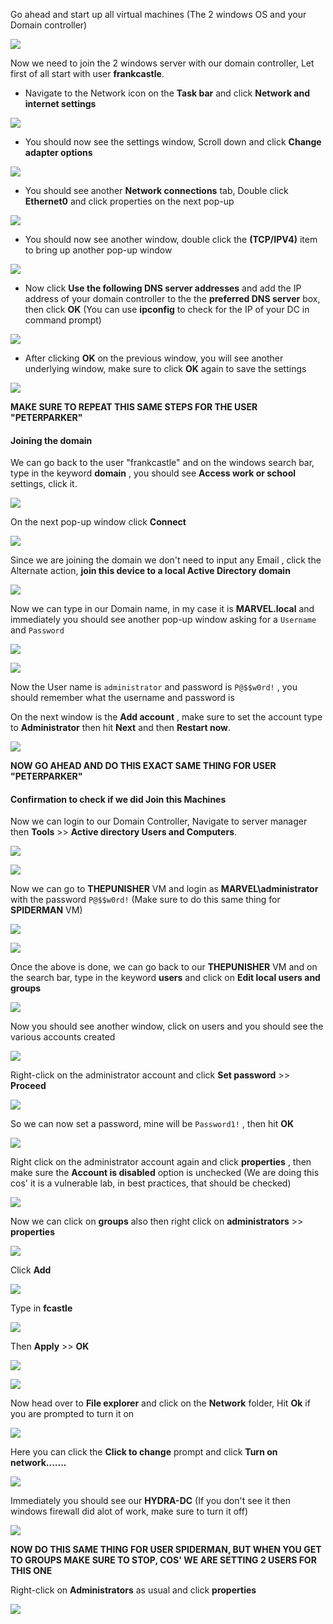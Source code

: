 Go ahead and start up all virtual machines (The 2 windows OS and your Domain controller)

![](https://i.imgur.com/8IW9Cd7.png)

Now we need to join the 2 windows server with our domain controller, Let first of all start with user **frankcastle**.

- Navigate to the Network icon on the **Task bar** and click **Network and internet settings**

![](https://i.imgur.com/hokvKkE.png)

- You should now see the settings window, Scroll down and click **Change adapter options**

![](https://i.imgur.com/L2Kn3Pg.png)

- You should see another **Network connections** tab, Double click **Ethernet0** and click properties on the next pop-up

![](https://i.imgur.com/Z1lpzAz.png)

- You should now see another window, double click the **(TCP/IPV4)** item to bring up another pop-up window

![](https://i.imgur.com/SMDrVwj.png)

- Now click **Use the following DNS server addresses** and add the IP address of your domain controller to the the **preferred DNS server** box, then click **OK** (You can use **ipconfig** to check for the IP of your DC in command prompt)

![](https://i.imgur.com/I1aF2G4.png)

- After clicking **OK** on the previous window, you will see another underlying window, make sure to click **OK** again to save the settings

![](https://i.imgur.com/YGRlvBb.png)

**MAKE SURE TO REPEAT THIS SAME STEPS FOR THE USER "PETERPARKER"**
#### Joining the domain

We can go back to the user "frankcastle" and on the windows search bar, type in the keyword **domain** ,  you should see **Access work or school** settings, click it.

![](https://i.imgur.com/N8F08Dt.png)

On the next pop-up window click **Connect**

![](https://i.imgur.com/lkFjcdk.png)

Since we are joining the domain we don't need to input any Email , click the Alternate action, **join this  device to a local Active Directory domain**

![](https://i.imgur.com/NGTOgco.png)

Now we can type in our Domain name, in my case it is **MARVEL.local** and immediately you should see another pop-up window asking for a `Username` and `Password`

![](https://i.imgur.com/BQJGPUS.png)

![](https://i.imgur.com/r345DzN.png)

Now the User name is `administrator` and password is `P@$$w0rd!` , you should remember what the username and password is

On the next window is the **Add account** , make sure to set the account type to **Administrator** then hit **Next** and then **Restart now**.

![](https://i.imgur.com/JbuTTwE.png)

**NOW GO AHEAD AND DO THIS EXACT SAME THING FOR USER "PETERPARKER"**
#### Confirmation to check if we did Join this Machines

Now we can login to our Domain Controller, Navigate to server manager then **Tools** >> **Active directory Users and Computers**. 

![](https://i.imgur.com/rLexQpQ.png)

![](https://i.imgur.com/ELLxfjl.png)

Now we can go to **THEPUNISHER** VM and login as **MARVEL\administrator** with the password `P@$$w0rd!` (Make sure to do this same thing for **SPIDERMAN** VM)

![](https://i.imgur.com/687Uvsy.png)

![](https://i.imgur.com/K3JyorK.png)

Once the above is done, we can go back to our **THEPUNISHER** VM and on the search bar, type in the keyword **users** and click on **Edit local users and groups**

![](https://i.imgur.com/dJCrzez.png)

Now you should see another window, click on users and you should see the various accounts created

![](https://i.imgur.com/U6oV2uD.png)

Right-click on the administrator account and click **Set password** >> **Proceed**

![](https://i.imgur.com/275xd2t.png)

So we can now set a password, mine will be `Password1!` , then hit **OK**

![](https://i.imgur.com/nCToKnl.png)

Right click on the administrator account again and click **properties** , then make sure the **Account is disabled** option is unchecked (We are doing this cos' it is a vulnerable lab, in best practices, that should be checked)

![](https://i.imgur.com/jJWiZZ1.png)

Now we can click on **groups** also then right click on **administrators** >> **properties**


![](https://i.imgur.com/XXoOjC9.png)

Click **Add**

![](https://i.imgur.com/0Vd0oQH.png)

Type in **fcastle** 

![](https://i.imgur.com/jL0EhHx.png)

Then **Apply** >> **OK**

![](https://i.imgur.com/s9cneWv.png)

![](https://i.imgur.com/OqI9RMv.png)

Now head over to **File explorer** and click on the **Network** folder, Hit  **Ok** if you are prompted to turn it on

![](https://i.imgur.com/cOHV1C5.png)

Here you can click the **Click to change** prompt and click **Turn on network.......**

![](https://i.imgur.com/mOEKPHR.png)

Immediately you should see our **HYDRA-DC** (If you don't see it then windows firewall did alot of work, make sure to turn it off)

![](https://i.imgur.com/Hlc9xGf.png)

**NOW DO THIS SAME THING FOR USER SPIDERMAN, BUT WHEN YOU GET TO GROUPS MAKE SURE TO STOP, COS' WE ARE SETTING 2 USERS FOR THIS ONE**

Right-click on **Administrators** as usual and click **properties**

![](https://i.imgur.com/lXioRCe.png)
